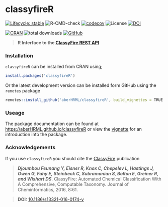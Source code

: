 # classyfireR

[![Lifecycle: stable](https://img.shields.io/badge/lifecycle-stable-brightgreen.svg)](https://www.tidyverse.org/lifecycle/#stable) ![R-CMD-check](https://github.com/aberHRML/classyfireR/workflows/R-CMD-check/badge.svg?branch=master) [![codecov](https://codecov.io/gh/aberHRML/classyfireR/branch/master/graph/badge.svg)](https://codecov.io/gh/aberHRML/classyfireR) ![License](https://img.shields.io/badge/license-GNU%20GPL%20v3.0-blue.svg "GNU GPL v3.0") [![DOI](https://zenodo.org/badge/118162964.svg)](https://zenodo.org/badge/latestdoi/118162964)

[![CRAN](https://www.r-pkg.org/badges/version/classyfireR)](https://cran.r-project.org/web/packages/classyfireR/index.html) ![total downloads](https://cranlogs.r-pkg.org/badges/grand-total/classyfireR?color=red) [![GitHub](https://img.shields.io/github/v/release/aberHRML/classyfireR?color=brightgreen&label=GitHub%20Version)](https://github.com/aberHRML/classyfireR/releases)

> __R Interface to the [ClassyFire REST API](http://classyfire.wishartlab.com)__ 



### Installation
`classyfireR` can be installed from CRAN using;

```R
install.packages('classyfireR')
```

Or the latest development version can be installed form GitHub using the `remotes` package

```R
remotes::install_github('aberHRML/classyfireR', build_vignettes = TRUE')
```

### Useage

The package documentation can be found at https://aberHRML.github.io/classyfireR or view the [vignette]() for an introduction into the package. 


### Acknowledgements

If you use `classyfireR` you should cite the [ClassyFire](https://jcheminf.springeropen.com/articles/10.1186/s13321-016-0174-y) publication

> ___Djoumbou Feunang Y, Eisner R, Knox C, Chepelev L, Hastings J, Owen G, Fahy E, Steinbeck C, Subramanian S, Bolton E, Greiner R, and Wishart DS___. ClassyFire: Automated Chemical Classification With A Comprehensive, Computable Taxonomy. Journal of Cheminformatics, 2016, 8:61.

> __DOI:__ [10.1186/s13321-016-0174-y](https://jcheminf.springeropen.com/articles/10.1186/s13321-016-0174-y)
